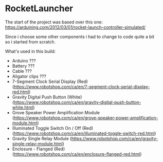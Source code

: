 # RocketLauncher
The start of the project was based over this one:
https://arduining.com/2012/03/01/rocket-launch-controller-simulated/

Since i choose some other components i had to change to code quite a bit so i started from scratch.

What's used in this build:
- Arduino ???
- Battery ???
- Cable ???
- Aligator clips ???
- 7-Segment Clock Serial Display (Red) (https://www.robotshop.com/ca/en/7-segment-clock-serial-display-red.html)
- Gravity Digital Push Button (White) (https://www.robotshop.com/ca/en/gravity-digital-push-button-white.html)
- Grove Speaker Power Amplification Module (https://www.robotshop.com/ca/en/grove-speaker-power-amplification-module.html)
- Illuminated Toggle Switch On / Off (Red) (https://www.robotshop.com/ca/en/illuminated-toggle-switch-red.html)
- Gravity Single Relay Module (https://www.robotshop.com/ca/en/gravity-single-relay-module.html)
- Enclosure - Flanged (Red) (https://www.robotshop.com/ca/en/enclosure-flanged-red.html)
